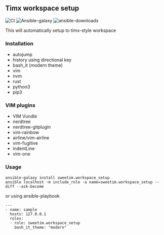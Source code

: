 ## Timx workspace setup
![CI](https://github.com/sweetim/workspace-setup/workflows/CI/badge.svg)
![Ansible-galaxy](https://img.shields.io/ansible/quality/48993)
![ansible-downloads](https://img.shields.io/ansible/role/d/48993?color=brightgreen&label=downloads)

This will automatically setup to timx-style workspace

### Installation

- autojump
- history using directional key
- bash_it (modern theme)
- vim
- nvm
- rust
- python3
- pip3

### VIM plugins

- VIM Vundle
- nerdtree
- nerdtree-gitplugin
- vim-rainbow
- airline/vim-airline
- vim-fugitive
- indentLine
- vim-one

### Usage

```
ansible-galaxy install sweetim.workspace_setup
ansible localhost -m include_role -a name=sweetim.workspace_setup --diff --ask-become
```

or using ansible-playbook

```
---
- name: sample
  hosts: 127.0.0.1
  roles:
  - role: sweetim.workspace_setup
    bash_it_theme: "modern"

```
